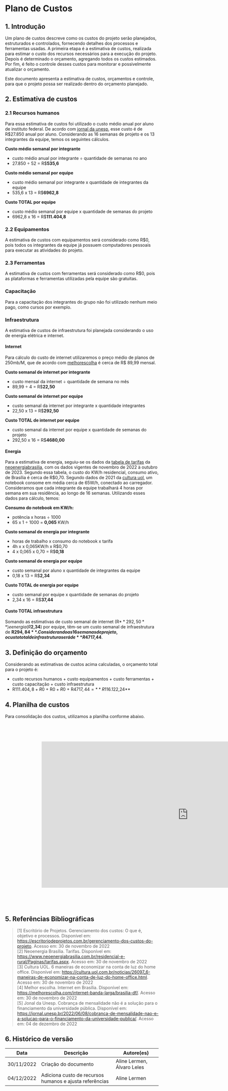 # Plano de Custos


## 1. Introdução

Um plano de custos descreve como os custos do projeto serão planejados, estruturados e controlados, fornecendo detalhes dos processos e ferramentas usadas. A primeira etapa é a estimativa de custos, realizada para estimar o custo dos recursos necessários para a execução do projeto. Depois é determinado o orçamento, agregando todos os custos estimados. Por fim, é feito o controle desses custos para monitorar e possivelmente atualizar o orçamento.

Este documento apresenta a estimativa de custos, orçamentos e controle, para que o projeto possa ser realizado dentro do orçamento planejado.


## 2. Estimativa de custos

### 2.1 Recursos humanos
Para essa estimativa de custos foi utilizado o custo médio anual por aluno de instituto federal. De acordo com [jornal da unesp](https://jornal.unesp.br/2022/06/08/cobranca-de-mensalidade-nao-e-a-solucao-para-o-financiamento-da-universidade-publica/), esse custo é de R$27.850 anual por aluno. Considerando as 16 semanas de projeto e os 13 integrantes da equipe, temos os seguintes cálculos.

**Custo médio semanal por integrante**
* custo médio anual por integrante ÷ quantidade de semanas no ano
* 27.850 ÷ 52 = R$**535,6**

**Custo médio semanal por equipe**
* custo médio semanal por integrante x quantidade de integrantes da equipe
* 535,6 x 13 = R$**6962,8**

**Custo TOTAL por equipe**
* custo médio semanal por equipe x quantidade de semanas do projeto
* 6962,8 x 16 = R$**111.404,8**

### 2.2 Equipamentos
A estimativa de custos com equipamentos será considerado como R$0, pois todos os integrantes da equipe já possuem computadores pessoais para executar as atividades do projeto.

### 2.3 Ferramentas
A estimativa de custos com ferramentas será considerado como R$0, pois as plataformas e ferramentas utilizadas pela equipe são gratuitas.

### Capacitação
Para a capacitação dos integrantes do grupo não foi utilizado nenhum meio pago, como cursos por exemplo.

### Infraestrutura
A estimativa de custos de infraestrutura foi planejada considerando o uso de energia elétrica e internet.

#### Internet
Para cálculo do custo de internet utilizaremos o preço médio de planos de 250mb/M, que de acordo com [melhorescolha](https://melhorescolha.com/internet-banda-larga/brasilia-df/) é cerca de R$ 89,99 mensal.

**Custo semanal de internet por integrante**
* custo mensal da internet ÷ quantidade de semana no mês
* 89,99 ÷ 4 = R$**22,50**

**Custo semanal de internet por equipe**
* custo semanal da internet por integrante x quantidade integrantes
* 22,50 x 13 = R$**292,50**

**Custo TOTAL de internet por equipe**
* custo semanal da internet por equipe x quantidade de semanas do projeto
* 292,50 x 16 = R$**4680,00**

#### Energia
Para a estimativa de energia, seguiu-se os dados da [tabela de tarifas](https://www.neoenergiabrasilia.com.br/residencial-e-rural/Documents/tafiras%20vigentes/01_nbsb_tarifas_energia_eletrica_grupoB_nov_2022_reh3134.pdf) da [neoenergiabrasilia](https://www.neoenergiabrasilia.com.br/Paginas/default.aspx), com os dados vigentes de novembro de 2022 à outubro de 2023. Segundo essa tabela, o custo do KW/h residencial, consumo ativo, de Brasília é cerca de R$0,70.
Segundo dados de 2021 da [cultura uol](https://cultura.uol.com.br/noticias/26097_6-maneiras-de-economizar-na-conta-de-luz-do-home-office.html), um notebook consome em média cerca de 65W/h, conectado ao carregador. Consideramos que cada integrante da equipe trabalhará 4 horas por semana em sua residência, ao longo de 16 semanas. Utilizando esses dados para cálculo, temos:

**Consumo do notebook em KW/h:**
* potência x horas ÷ 1000  
* 65 x 1 ÷ 1000 = **0,065** KW/h

**Custo semanal de energia por integrante**

* horas de trabalho x consumo do notebook x tarifa
* 4h x x 0,065KW/h x R$0,70
* 4 x 0,065 x 0,70 = R$**0,18**

**Custo semanal de energia por equipe**
* custo semanal por aluno x quantidade de integrantes da equipe
* 0,18 x 13 = R$**2,34**

**Custo TOTAL de energia por equipe**
* custo semanal por equipe x quantidade de semanas do projeto
* 2,34 x 16 = R$**37,44**

#### Custo TOTAL infraestrutura
Somando as estimativas de custo semanal de internet (R$**292,50**) e energia (R$**2,34**) por equipe, têm-se um custo semanal de infraestrutura de **R$294,84**. Considerando as 16 semanas de projeto, o custo total de infrastrutura será de **R$4717,44**.

## 3. Definição do orçamento

Considerando as estimativas de custos acima calculadas, o orçamento total para o projeto é:

* custo recursos humanos + custo equipamentos + custo ferramentas + custo capacitação + custo infraestrutura
* R$111.404,8 + R$0 + R$0 + R$0 + R$4717,44 = **R$116.122,24**

## 4. Planilha de custos

Para consolidação dos custos, utilizamos a planilha conforme abaixo.

<iframe width="1200" height="600" style="-webkit-transform:scale(0.8);-moz-transform-scale(0.8);" frameborder="0" scrolling="yes" src="https://docs.google.com/spreadsheets/d/1GASOv9EWdW6VhPSiWqBx35BiBvB0x28do8e9IbOcClk/edit?usp=sharing"></iframe>

## 5. Referências Bibliográficas

<!-- Referências enumeradas-->

> [1] Escritório de Projetos. Gerenciamento dos custos: O que é, objetivo e processos. Disponível em: https://escritoriodeprojetos.com.br/gerenciamento-dos-custos-do-projeto. Acesso em: 30 de novembro de 2022  
> [2] Neoenergia Brasília. Tarifas. Disponível em: https://www.neoenergiabrasilia.com.br/residencial-e-rural/Paginas/tarifas.aspx. Acesso em: 30 de novembro de 2022  
> [3] Cultura UOL. 6 maneiras de economizar na conta de luz do home office. Disponível em: https://cultura.uol.com.br/noticias/26097_6-maneiras-de-economizar-na-conta-de-luz-do-home-office.html. Acesso em: 30 de novembro de 2022  
> [4] Melhor escolha. Internet em Brasília. Disponível em: https://melhorescolha.com/internet-banda-larga/brasilia-df/. Acesso em: 30 de novembro de 2022  
> [5] Jonal da Unesp. Cobrança de mensalidade não é a solução para o financiamento da universidade pública. Disponível em: https://jornal.unesp.br/2022/06/08/cobranca-de-mensalidade-nao-e-a-solucao-para-o-financiamento-da-universidade-publica/. Acesso em: 04 de dezembro de 2022  

## 6. Histórico de versão

|**Data**|**Descrição**|**Autore(es)**|
|--------|-------------|--------------|
|30/11/2022| Criação do documento | Aline Lermen, Álvaro Leles |
|04/12/2022| Adiciona custo de recursos humanos e ajusta referências | Aline Lermen |